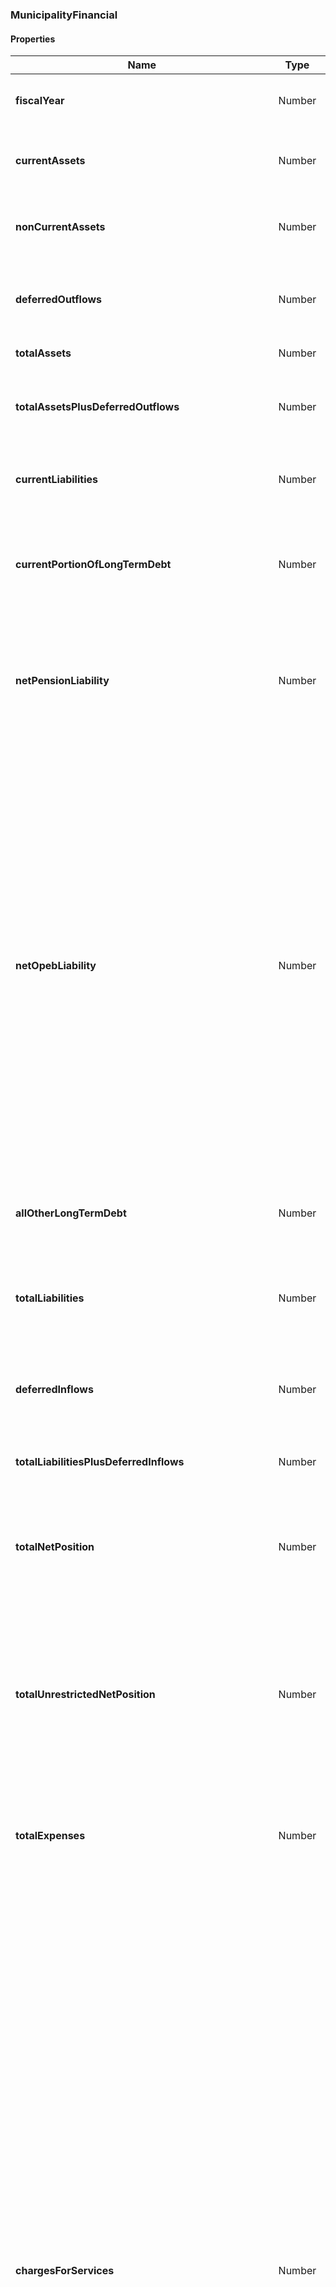 
[//]: # (CLASS:MunicipalityFinancial)

[//]: # (KIND:object)

### MunicipalityFinancial

#### Properties

[//]: # (START_DEFINITION)

Name | Type | Description
------------ | ------------- | -------------
**fiscalYear** | Number | The fiscal year from which the financial data came from &nbsp;
**currentAssets** | Number | Government-wide holdings that can be liquidated on short notice &nbsp;
**nonCurrentAssets** | Number | Government-wide holdings not intended for near-term liquidation &nbsp;
**deferredOutflows** | Number | Government-wide consumptions of net position applicable to a future year &nbsp;
**totalAssets** | Number | Government-wide holdings &nbsp;
**totalAssetsPlusDeferredOutflows** | Number | Sum of government-wide total assets and deferred outflows of resources &nbsp;
**currentLiabilities** | Number | Government-wide liabilities that typically become due within one year &nbsp;
**currentPortionOfLongTermDebt** | Number | Government-wide portion of long term obligations, such as bond and loan debt coming due within the next year &nbsp;
**netPensionLiability** | Number | Government-wide liability for employee pensions net of the fiduciary net position of pension plans in which the government has an interest &nbsp;
**netOpebLiability** | Number | Government-wide liability for other postemployment benefits (OPEB). These are benefits (such as death benefits, life insurance, disability, and long-term care) that are paid in the period after employment and that are provided separately from a pension plan, as well as healthcare benefits paid in the period after employment, regardless of the manner in which they are provided. OPEB does not include termination benefits or termination payments for sick leave. Liability is reported net of any OPEB assets the government may control. &nbsp;
**allOtherLongTermDebt** | Number | Government-wide liabilities not elsewhere classified &nbsp;
**totalLiabilities** | Number | The sum of the Municipality&#39;s all other long term debt, net open liability, net pension liability, and current portion of long term debt &nbsp;
**deferredInflows** | Number | Government-wide acquisitions of net position applicable to a future year &nbsp;
**totalLiabilitiesPlusDeferredInflows** | Number | Sum of government-wide liabilities and deferred inflows of resources &nbsp;
**totalNetPosition** | Number | Government-wide assets and deferred outflows less government-wide liabilities and deferred inflows &nbsp;
**totalUnrestrictedNetPosition** | Number | Net amount of government-wide assets, deferred outflows of resources, liabilities, and deferred inflows of resources that are not included in the determination of net investment in capital assets or the restricted components of net position &nbsp;
**totalExpenses** | Number | Decreases in net position that occurred during the past year, government-wide &nbsp;
**chargesForServices** | Number | Charges for services is the term used for a broad category of program revenues that arise from charges to customers, applicants, or others who purchase, use, or directly benefit from the goods, services, or privileges provided, or are otherwise directly affected by the services. Revenues in this category include fees charged for specific services, such as water use or garbage collection; licenses and permits, such as dog licenses, liquor licenses, and building permits; operating special assessments, such as for street cleaning or special street lighting; and any other amounts charged to service recipients. Fines and forfeitures are also included in this category because they result from direct charges to those who are otherwise directly affected by a program or service, even though they receive no benefit. Payments from other governments for goods or services should be reported in this category. &nbsp;
**operatingGrantsAndContributions** | Number | Program-specific grants and contributions - includes revenues arising from mandatory and voluntary nonexchange transactions with other governments, organizations, or individuals that are restricted for use in a particular program. Some grants and contributions consist of capital assets or resources that are restricted for capital purposes—to purchase, construct, or renovate capital assets associated with a specific program. These should be reported separately from grants and contributions that may be used either for operating expenses or for capital expenditures of the program at the discretion of the reporting government. These categories of program revenue are specifically attributable to a program and reduce the net expense of that program to the reporting government. For example, a state may provide an operating grant to a county sheriff&#39;s department for a drug-awareness-and-enforcement program. &nbsp;
**capitalGrantsAndContributions** | Number | Program-specific grants and contributions - includes revenues arising from mandatory and voluntary nonexchange transactions with other governments, organizations, or individuals that are restricted for use in a particular program. Some grants and contributions consist of capital assets or resources that are restricted for capital purposes—to purchase, construct, or renovate capital assets associated with a specific program. These should be reported separately from grants and contributions that may be used either for operating expenses or for capital expenditures of the program at the discretion of the reporting government. These categories of program revenue are specifically attributable to a program and reduce the net expense of that program to the reporting government. For example, a state may provide a capital grant to finance construction of a new jail. &nbsp;
**generalRevenues** | Number | All revenues are general revenues unless they are required to be reported as program revenues. All taxes, even those that are levied for a specific purpose, are general revenues and should be reported by type of tax—for example, sales tax, property tax, franchise tax, income tax. All other nontax revenues (including interest, grants, and contributions) that do not meet the criteria to be reported as program revenues should also be reported as general revenues. General revenues should be reported after total net expense of the government&#39;s functions. &nbsp;
**otherRevenues** | Number | Government-wide revenues not elsewhere classified &nbsp;
**totalRevenues** | Number | Increases in net position that occurred during the past year, government-wide &nbsp;
**changeInNetAssets** | Number | Difference between the government&#39;s net position at the end of the fiscal year and the government&#39;s net position at the beginning of the fiscal year &nbsp;
**nonSpendableGeneralFundBalance** | Number | The portion of general fund balance classified as nonspendable. The nonspendable fund balance classification includes amounts that cannot be spent because they are either (a) not in spendable form or (b) legally or contractually required to be maintained intact. The “not in spendable form” criterion includes items that are not expected to be converted to cash, for example, inventories and prepaid amounts. It also includes the long-term amount of loans and notes receivable, as well as property acquired for resale. However, if the use of the proceeds from the collection of those receivables or from the sale of those properties is restricted, committed, or assigned, then they should be included in the appropriate fund balance classification (restricted, committed, or assigned), rather than nonspendable fund balance. The corpus (or principal) of a permanent fund is an example of an amount that is legally or contractually required to be maintained intact. &nbsp;
**restrictedGeneralFundBalance** | Number | The portion of general fund balance classified as restricted. Fund balance should be reported as restricted when constraints placed on the use of resources are either (a) Externally imposed by creditors (such as through debt covenants), grantors, contributors, or laws or regulations of other governments or (b) Imposed by law through constitutional provisions or enabling legislation. &nbsp;
**committedGeneralFundBalance** | Number | The portion of general fund balance classified as committed. Amounts that can only be used for specific purposes pursuant to constraints imposed by formal action of the government’s highest level of decision-making authority should be reported as committed fund balance. Those committed amounts cannot be used for any other purpose unless the government removes or changes the specified use by taking the same type of action (for example, legislation, resolution, ordinance) it employed to previously commit those amounts. The authorization specifying the purposes for which amounts can be used should have the consent of both the legislative and executive branches of the government, if applicable. Committed fund balance also should incorporate contractual obligations to the extent that existing resources in the fund have been specifically committed for use in satisfying those contractual requirements. &nbsp;
**unassignedGeneralFundBalance** | Number | The portion of general fund balance classified as unassigned. Unassigned fund balance is the residual classification for the general fund. This classification represents fund balance that has not been assigned to other funds and that has not been restricted, committed, or assigned to specific purposes within the general fund. The general fund should be the only fund that reports a positive unassigned fund balance amount. In other governmental funds, if expenditures incurred for specific purposes exceeded the amounts restricted, committed, or assigned to those purposes, it may be necessary to report a negative unassigned fund balance. &nbsp;
**assignedGeneralFundBalance** | Number | The portion of general fund balance classified as assigned. Amounts that are constrained by the government’s intent to be used for specific purposes, but are neither restricted nor committed, should be reported as assigned fund balance, except for stabilization arrangements.. Intent should be expressed by (a) the governing body itself or (b) a body (a budget or finance committee, for example) or official to which the governing body has delegated the authority to assign amounts to be used for specific purposes. &nbsp;
**totalGeneralFundBalance** | Number | General fund balance in all classifications. Fund balance is the difference between governmental fund assets and deferred outflows of resources, and liabilities and deferred inflows of resources. It is sometimes referred to as fund equity. The general fund is used to account for and report all financial resources not accounted for and reported in another governmental fund. &nbsp;
**nonSpendableGovernmentalFundBalance** | Number | For all governmental funds, the aggregate of fund balances that are classified as nonspendable. The nonspendable fund balance classification includes amounts that cannot be spent because they are either (a) not in spendable form or (b) legally or contractually required to be maintained intact. The “not in spendable form” criterion includes items that are not expected to be converted to cash, for example, inventories and prepaid amounts. It also includes the long-term amount of loans and notes receivable, as well as property acquired for resale. However, if the use of the proceeds from the collection of those receivables or from the sale of those properties is restricted, committed, or assigned, then they should be included in the appropriate fund balance classification (restricted, committed, or assigned), rather than nonspendable fund balance. &nbsp;
**restrictedGovernmentalFundBalance** | Number | For all governmental funds, the aggregate of fund balances that are classified as restricted. Fund balance should be reported as restricted when constraints placed on the use of resources are either (a) Externally imposed by creditors (such as through debt covenants), grantors, contributors, or laws or regulations of other governments; or (b) Imposed by law through constitutional provisions or enabling legislation. &nbsp;
**committedGovernmentalFundBalance** | Number | For all governmental funds, the aggregate of fund balances that are classified as committed. Amounts that can only be used for specific purposes pursuant to constraints imposed by formal action of the government’s highest level of decision-making authority should be reported as committed fund balance. Those committed amounts cannot be used for any other purpose unless the government removes or changes the specified use by taking the same type of action (for example, legislation, resolution, ordinance) it employed to previously commit those amounts. The authorization specifying the purposes for which amounts can be used should have the consent of both the legislative and executive branches of the government, if applicable. Committed fund balance also should incorporate contractual obligations to the extent that existing resources in the fund have been specifically committed for use in satisfying those contractual requirements. &nbsp;
**unassignedGovernmentalFundBalance** | Number | For all governmental funds, the aggregate of fund balances that are classified as unassigned. Unassigned fund balance is the residual classification for the general fund. This classification represents fund balance that has not been assigned to other funds and that has not been restricted, committed, or assigned to specific purposes within the general fund. The general fund should be the only fund that reports a positive unassigned fund balance amount. In other governmental funds, if expenditures incurred for specific purposes exceeded the amounts restricted, committed, or assigned to those purposes, it may be necessary to report a negative unassigned fund balance. &nbsp;
**assignedGovernmentalFundBalance** | Number | For all governmental funds, the aggregate of fund balances that are classified as assigned. Amounts that are constrained by the government’s intent to be used for specific purposes, but are neither restricted nor committed, should be reported as assigned fund balance, except for stabilization arrangements.. Intent should be expressed by (a) the governing body itself or (b) a body (a budget or finance committee, for example) or official to which the governing body has delegated the authority to assign amounts to be used for specific purposes. &nbsp;
**totalGovernmentalFundBalance** | Number | For all governmental funds, the aggregate of all fund balances in any classification. Fund balance is the difference between governmental fund assets and deferred outflows of resources, and liabilities and deferred inflows of resources. It is sometimes referred to as fund equity. Governmental funds are used to account for general government activities that are financed primarily through taxes, intergovernmental revenues, and other nonexchange revenues. &nbsp;
**generalFundRevenues** | Number | Increases in financial resources attributable to the general fund. The general fund is used to account for and report all financial resources not accounted for and reported in another governmental fund. &nbsp;
**generalFundExpenditures** | Number | Decreases in financial resources attributable to the general fund. The general fund is used to account for and report all financial resources not accounted for and reported in another governmental fund. &nbsp;
**generalFundRevenuesOverUnderExpenditure** | Number | Difference between general fund revenues and expenditures.  If positive, this amount is called a surplus.  If negative, it represents a deficit. The general fund is used to account for and report all financial resources not accounted for and reported in another governmental fund. &nbsp;
**governmentalFundRevenues** | Number | Increases in financial resources attributable to any governmental fund. Governmental funds are used to account for general government activities that are financed primarily through taxes, intergovernmental revenues, and other nonexchange revenues. &nbsp;
**governmentalFundExpenditures** | Number | Decreases in financial resources attributable to any governmental fund. Governmental funds are used to account for general government activities that are financed primarily through taxes, intergovernmental revenues, and other nonexchange revenues. &nbsp;
**governmentalFundRevenuesOverUnderExpenditure** | Number | Difference between revenues and expenditures attributable to all governmental funds.  If positive, this amount is called a surplus.  If negative, it represents a deficit. Governmental funds are used to account for general government activities that are financed primarily through taxes, intergovernmental revenues, and other nonexchange revenues. &nbsp;

[//]: # (END_DEFINITION)





